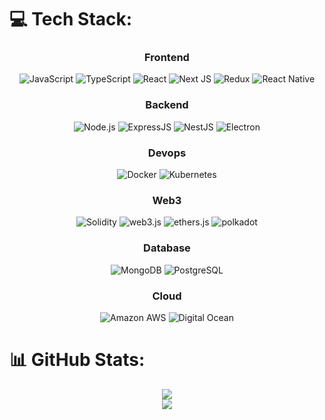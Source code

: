 
# 💻 Tech Stack:

<div align='center'>
<h3>Frontend</h3>

![JavaScript](https://img.shields.io/badge/javascript-%23323330.svg?style=for-the-badge&logo=javascript&logoColor=%23F7DF1E)
![TypeScript](https://img.shields.io/badge/typescript-%23007ACC.svg?style=for-the-badge&logo=typescript&logoColor=white)
![React](https://img.shields.io/badge/react-%2320232a.svg?style=for-the-badge&logo=react&logoColor=%2361DAFB)
![Next JS](https://img.shields.io/badge/Next-black?style=for-the-badge&logo=next.js&logoColor=white)
![Redux](https://img.shields.io/badge/Redux-593D88?style=for-the-badge&logo=redux&logoColor=white)
![React Native](https://img.shields.io/badge/react_native-%2320232a.svg?style=for-the-badge&logo=react&logoColor=%2361DAFB)
</div>
<div align='center'>

<h3>Backend</h3>

![Node.js](https://img.shields.io/badge/Node.js-339933?style=for-the-badge&logo=nodedotjs&logoColor=white)
![ExpressJS](https://img.shields.io/badge/Express%20js-000000?style=for-the-badge&logo=express&logoColor=white)
![NestJS](https://img.shields.io/badge/NestJS-E0234E?style=for-the-badge&logo=nestjs&logoColor=white)
![Electron](https://img.shields.io/badge/Electron-2B2E3A?style=for-the-badge&logo=electron&logoColor=9FEAF9)
</div>
<div align='center'>

<div align='center'>

<h3>Devops</h3>

![Docker](https://img.shields.io/badge/Docker-2CA5E0?style=for-the-badge&logo=docker&logoColor=white)
![Kubernetes](https://img.shields.io/badge/kubernetes-326ce5.svg?&style=for-the-badge&logo=kubernetes&logoColor=whit)
</div>

<h3>Web3</h4>

![Solidity](https://img.shields.io/badge/Solidity-%23363636.svg?style=for-the-badge&logo=solidity&logoColor=white)
![web3.js](https://img.shields.io/badge/web3.js-F16822?style=for-the-badge&logo=web3.js&logoColor=white)
![ethers.js](https://img.shields.io/badge/ethers.js-3C3C3D?style=for-the-badge&logo=ethereum&logoColor=white)
![polkadot](https://img.shields.io/badge/polkadot-E6007A?style=for-the-badge&logo=polkadot&logoColor=000)
</div>
<div align='center'>

<h3>Database</h3>

![MongoDB](https://img.shields.io/badge/MongoDB-%234ea94b.svg?style=for-the-badge&logo=mongodb&logoColor=white)
![PostgreSQL](https://img.shields.io/badge/PostgreSQL-316192?style=for-the-badge&logo=postgresql&logoColor=white)
</div>
<div align='center'>

<h3>Cloud</h3>

![Amazon AWS](https://img.shields.io/badge/Amazon_AWS-FF9900?style=for-the-badge&logo=amazonaws&logoColor=white)
![Digital Ocean](https://img.shields.io/badge/Digital_Ocean-0080FF?style=for-the-badge&logo=DigitalOcean&logoColor=white)
</div>

# 📊 GitHub Stats:

<div align='center'>

![](https://github-readme-streak-stats.herokuapp.com/?user=nikola-bozin-org&theme=dark&hide_border=false)<br/>
![](https://github-readme-stats.vercel.app/api/top-langs/?username=nikola-bozin-org&theme=dark&hide_border=false&include_all_commits=false&count_private=false&layout=compact)

</div>
